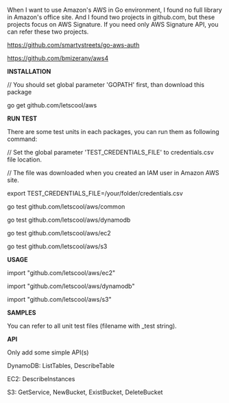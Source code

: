 When I want to use Amazon's AWS in Go environment, I found no full library in Amazon's office site.
And I found two projects in github.com, but these projects focus on AWS Signature. 
If you need only AWS Signature API, you can refer these two projects.

https://github.com/smartystreets/go-aws-auth

https://github.com/bmizerany/aws4


**INSTALLATION**

// You should set global parameter 'GOPATH' first, than download this package

go get github.com/letscool/aws


**RUN TEST**

There are some test units in each packages, you can run them as following command:

// Set the global parameter 'TEST_CREDENTIALS_FILE' to credentials.csv file location.

// The file was downloaded when you created an IAM user in Amazon AWS site.

export TEST_CREDENTIALS_FILE=/your/folder/credentials.csv

go test github.com/letscool/aws/common

go test github.com/letscool/aws/dynamodb

go test github.com/letscool/aws/ec2

go test github.com/letscool/aws/s3


**USAGE**

import "github.com/letscool/aws/ec2"

import "github.com/letscool/aws/dynamodb"

import "github.com/letscool/aws/s3"


**SAMPLES**

You can refer to all unit test files (filename with _test string).


**API**

Only add some simple API(s)

DynamoDB: ListTables, DescribeTable

EC2: DescribeInstances

S3: GetService, NewBucket, ExistBucket, DeleteBucket


